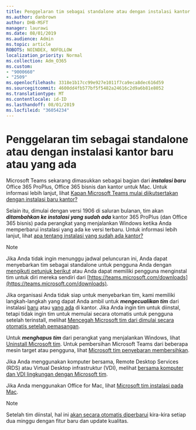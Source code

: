 ```yaml
---
title: Penggelaran tim sebagai standalone atau dengan instalasi kantor baru atau yang ada
ms.author: danbrown
author: DHB-MSFT
manager: laurawi
ms.date: 08/01/2019
ms.audience: Admin
ms.topic: article
ROBOTS: NOINDEX, NOFOLLOW
localization_priority: Normal
ms.collection: Adm_O365
ms.custom:
- "9000660"
- "2509"
ms.openlocfilehash: 3318e1b17cc99e927e1011f7ca9eca8dec616d59
ms.sourcegitcommit: 4600dd4fb577bf5f5482a24616c2d9a6b81e8052
ms.translationtype: MT
ms.contentlocale: id-ID
ms.lasthandoff: 08/01/2019
ms.locfileid: "36054234"
---
```

# <a name="deploying-teams-as-standalone-or-with-new-or-existing-office-installations"></a>Penggelaran tim sebagai standalone atau dengan instalasi kantor baru atau yang ada

Microsoft Teams sekarang dimasukkan sebagai bagian dari ***instalasi baru*** Office 365 ProPlus, Office 365 bisnis dan kantor untuk Mac. Untuk informasi lebih lanjut, lihat [Kapan Microsoft Teams mulai diikutsertakan dengan instalasi baru kantor?](https://docs.microsoft.com/deployoffice/teams-install#when-will-microsoft-teams-start-being-included-with-new-installations-of-office-365-proplus)

Selain itu, dimulai dengan versi 1906 di saluran bulanan, tim akan ***ditambahkan ke instalasi yang sudah ada*** kantor 365 ProPlus (dan Office 365 bisnis) pada perangkat yang menjalankan Windows ketika Anda memperbarui instalasi yang ada ke versi terbaru. Untuk informasi lebih lanjut, lihat [apa tentang instalasi yang sudah ada kantor?](https://docs.microsoft.com/deployoffice/teams-install#what-about-existing-installations-of-office-365-proplus)

> [!NOTE]
> Jika Anda tidak ingin menunggu jadwal peluncuran ini, Anda dapat menyebarkan tim sebagai standalone untuk pengguna Anda dengan [mengikuti petunjuk berikut](https://docs.microsoft.com/MicrosoftTeams/msi-deployment) atau Anda dapat memiliki pengguna menginstal tim untuk diri mereka sendiri dari [https://teams.microsoft.com/downloads](https://teams.microsoft.com/downloads).

Jika organisasi Anda tidak siap untuk menyebarkan tim, kami memiliki langkah-langkah yang dapat Anda ambil untuk ***mengecualikan tim*** dari instalasi [baru](https://docs.microsoft.com/deployoffice/teams-install#how-to-exclude-microsoft-teams-from-new-installations-of-office-365-proplus) atau [yang ada](https://docs.microsoft.com/deployoffice/teams-install#use-group-policy-to-control-the-installation-of-microsoft-teams) di kantor. Jika Anda ingin tim untuk diinstal, tetapi tidak ingin tim untuk memulai secara otomatis untuk pengguna setelah terinstall, melihat [Mencegah Microsoft tim dari dimulai secara otomatis setelah pemasangan](https://docs.microsoft.com/deployoffice/teams-install#use-group-policy-to-prevent-microsoft-teams-from-starting-automatically-after-installation).

Untuk ***menghapus tim*** dari perangkat yang menjalankan Windows, lihat [Uninstall Microsoft tim](https://support.office.com/article/3b159754-3c26-4952-abe7-57d27f5f4c81). Untuk pembersihan Microsoft Teams dari beberapa mesin target atau pengguna, lihat [Microsoft tim penyebaran membersihkan](https://docs.microsoft.com/microsoftteams/scripts/powershell-script-teams-deployment-clean-up).

Jika Anda menggunakan komputer bersama, Remote Desktop Services (RDS) atau Virtual Desktop infrastruktur (VDI), melihat [bersama komputer dan VDI lingkungan dengan Microsoft tim](https://docs.microsoft.com/deployoffice/teams-install#shared-computer-and-vdi-environments-with-microsoft-teams).

Jika Anda menggunakan Office for Mac, lihat [Microsoft tim instalasi pada Mac](https://docs.microsoft.com/deployoffice/teams-install#microsoft-teams-installations-on-a-mac).

> [!NOTE]
> Setelah tim diinstal, hal ini [akan secara otomatis diperbarui](https://docs.microsoft.com/deployoffice/teams-install#feature-and-quality-updates-for-microsoft-teams) kira-kira setiap dua minggu dengan fitur baru dan update kualitas. 